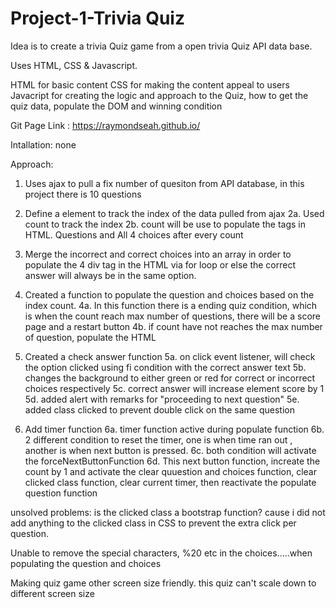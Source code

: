 # Project-1-Trivia Quiz


Idea is to create a trivia Quiz game from a open trivia Quiz API data base.

Uses HTML, CSS & Javascript.

HTML for basic content
CSS for making the content appeal to users
Javacript for creating the logic and approach to the Quiz, how to get the quiz data, populate the DOM and winning condition


Git Page Link : https://raymondseah.github.io/

Intallation: none

Approach:
1. Uses ajax to pull a fix number of quesiton from API database, in this project there is 10 questions
2. Define a element to track the index of the data pulled from ajax
    2a. Used count to track the index
    2b. count will be use to populate the tags in HTML. Questions and All 4 choices after every count

3. Merge the incorrect and correct choices into an array in order to populate the 4 div tag in the HTML via for loop or else the correct answer will always be in the same option.

4. Created a function to populate the question and choices based on the index count.
    4a. In this function there is a ending quiz condition, which is when the count reach max number of questions, there will be a score page and a restart button
    4b. if count have not reaches the max number of question, populate the HTML

5. Created a check answer function
    5a. on click event listener, will check the option clicked using fi condition with the correct answer text
    5b. changes the background to either green or red for correct or incorrect choices respectively
    5c. correct answer will increase element score by 1
    5d. added alert with remarks for "proceeding to next question"
    5e. added class clicked to prevent double click on the same question

6. Add timer function 
    6a. timer function active during populate function
    6b. 2 different condition to reset the timer, one is when time ran out , another is when next button is pressed.
    6c. both condition will activate the forceNextButtonFunction
    6d. This next button function, increate the count by 1 and activate the clear quuestion and choices function, clear clicked class function, clear current timer, then reactivate the populate question function



unsolved problems:
is the clicked class a bootstrap function? cause i did not add anything to the clicked class in CSS to prevent the extra click per question.

Unable to remove the special characters, %20 etc in the choices.....when populating the question and choices

Making quiz game other screen size friendly. this quiz can't scale down to different screen size
